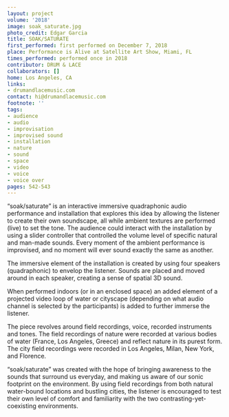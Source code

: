 ```yaml
---
layout: project
volume: '2018'
image: soak_saturate.jpg
photo_credit: Edgar Garcia
title: SOAK/SATURATE
first_performed: first performed on December 7, 2018
place: Performance is Alive at Satellite Art Show, Miami, FL
times_performed: performed once in 2018
contributor: DRUM & LACE
collaborators: []
home: Los Angeles, CA
links:
- drumandlacemusic.com
contact: hi@drumandlacemusic.com
footnote: ''
tags:
- audience
- audio
- improvisation
- improvised sound
- installation
- nature
- sound
- space
- video
- voice
- voice over
pages: 542-543
---
```


“soak/saturate” is an interactive immersive quadraphonic audio performance and installation that explores this idea by allowing the listener to create their own soundscape, all while ambient textures are performed (live) to set the tone. The audience could interact with the installation by using a slider controller that controlled the volume level of specific natural and man-made sounds. Every moment of the ambient performance is improvised, and no moment will ever sound exactly the same as another.

The immersive element of the installation is created by using four speakers (quadraphonic) to envelop the listener. Sounds are placed and moved around in each speaker, creating a sense of spatial 3D sound.

When performed indoors (or in an enclosed space) an added element of a projected video loop of water or cityscape (depending on what audio channel is selected by the participants) is added to further immerse the listener.

The piece revolves around field recordings, voice, recorded instruments and tones. The field recordings of nature were recorded at various bodies of water (France, Los Angeles, Greece) and reflect nature in its purest form. The city field recordings were recorded in Los Angeles, Milan, New York, and Florence.

“soak/saturate” was created with the hope of bringing awareness to the sounds that surround us everyday, and making us aware of our sonic footprint on the environment. By using field recordings from both natural water-bound locations and bustling cities, the listener is encouraged to test their own level of comfort and familiarity with the two contrasting-yet-coexisting environments.
